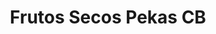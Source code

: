 ---
title: "Frutos Secos Pekas CB"
url: /medina-del-campo/frutos-secos-pekas-cb/
shop: comodidad
---